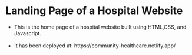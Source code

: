 # Landing Page of a Hospital Website
<ul>
    <li>This is the home page of a hospital website built using HTML,CSS, and Javascript.</li><br>
    <li>It has been deployed at: https://community-healthcare.netlify.app/</li>
</ul>